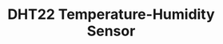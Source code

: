 ---
title: DHT22 Temperature-Humidity Sensor
type: hardware
desc: The DHT22 is a basic, low-cost digital temperature and humidity sensor.
---
